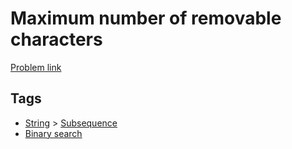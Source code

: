 # Maximum number of removable characters

[Problem link](https://leetcode.com/problems/maximum-number-of-removable-characters)

## Tags

* [String](/README.md#String) > [Subsequence](/README.md#String-Subsequence)
* [Binary search](/README.md#Binary_search)
